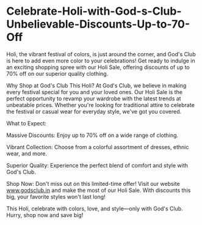 # Celebrate-Holi-with-God-s-Club-Unbelievable-Discounts-Up-to-70-Off

Holi, the vibrant festival of colors, is just around the corner, and God's Club is here to add even more color to your celebrations! Get ready to indulge in an exciting shopping spree with our Holi Sale, offering discounts of up to 70% off on our superior quality clothing.

Why Shop at God's Club This Holi?
At God's Club, we believe in making every festival special for you and your loved ones. Our Holi Sale is the perfect opportunity to revamp your wardrobe with the latest trends at unbeatable prices. Whether you're looking for traditional attire to celebrate the festival or casual wear for everyday style, we've got you covered.

What to Expect:

Massive Discounts: Enjoy up to 70% off on a wide range of clothing.

Vibrant Collection: Choose from a colorful assortment of dresses, ethnic wear, and more.

Superior Quality: Experience the perfect blend of comfort and style with God's Club.

Shop Now:
Don't miss out on this limited-time offer! Visit our website www.godsclub.in and make the most of our Holi Sale. With discounts this big, your favorite styles won't last long!

This Holi, celebrate with colors, love, and style—only with God's Club. Hurry, shop now and save big!

